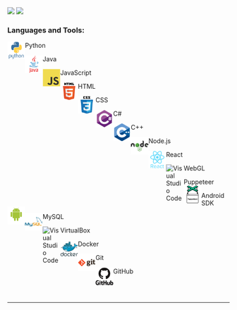 

<picture>
  <source
    srcset="https://github-readme-stats.vercel.app/api?username=2Pillows&show_icons=true&theme=holi&hide_rank=true"
    media="(prefers-color-scheme: dark)"
  />
  <source
    srcset="https://github-readme-stats.vercel.app/api?username=2Pillows&show_icons=true&theme=default&hide_rank=true"
    media="(prefers-color-scheme: light), (prefers-color-scheme: no-preference)"
  />
  <img src="https://github-readme-stats.vercel.app/api?username=2Pillows&show_icons=true&hide_rank=true" />
</picture>

<picture>
  <source
    srcset="https://github-readme-stats.vercel.app/api/top-langs?username=2Pillows&theme=holi&layout=compact"
    media="(prefers-color-scheme: dark)"
  />
  <source
    srcset="https://github-readme-stats.vercel.app/api/top-langs?username=2Pillows&theme=default&layout=compact"
    media="(prefers-color-scheme: light), (prefers-color-scheme: no-preference)"
  />
  <img src="https://github-readme-stats.vercel.app/api/top-langs?username=2Pillows&layout=compact" />
</picture>

### Languages and Tools:

Python
<img align="left" alt="Visual Studio Code" width="40px" src="https://raw.githubusercontent.com/devicons/devicon/master/icons/python/python-original-wordmark.svg" />

Java
<img align="left" alt="Visual Studio Code" width="40px" src="https://raw.githubusercontent.com/devicons/devicon/master/icons/java/java-original-wordmark.svg" />

JavaScript
<img align="left" alt="Visual Studio Code" width="40px" src="https://raw.githubusercontent.com/devicons/devicon/master/icons/javascript/javascript-original.svg" />

HTML
<img align="left" alt="Visual Studio Code" width="40px" src="https://raw.githubusercontent.com/devicons/devicon/master/icons/html5/html5-original-wordmark.svg" />

CSS
<img align="left" alt="Visual Studio Code" width="40px" src="https://raw.githubusercontent.com/devicons/devicon/master/icons/css3/css3-original-wordmark.svg" />

C#
<img align="left" alt="Visual Studio Code" width="40px" src="https://raw.githubusercontent.com/devicons/devicon/master/icons/csharp/csharp-original.svg" />

C++
<img align="left" alt="Visual Studio Code" width="40px" src="https://raw.githubusercontent.com/devicons/devicon/master/icons/cplusplus/cplusplus-original.svg" />

Node.js
<img align="left" alt="Visual Studio Code" width="40px" src="https://raw.githubusercontent.com/devicons/devicon/master/icons/nodejs/nodejs-original-wordmark.svg" />

React
<img align="left" alt="Visual Studio Code" width="40px" src="https://raw.githubusercontent.com/devicons/devicon/master/icons/react/react-original-wordmark.svg" /> 

WebGL
<img align="left" alt="Visual Studio Code" width="40px" src="https://upload.wikimedia.org/wikipedia/commons/2/25/WebGL_Logo.svg">

Puppeteer
<img align="left" alt="Visual Studio Code" width="40px" src="https://raw.githubusercontent.com/devicons/devicon/master/icons/puppeteer/puppeteer-original.svg" />

Android SDK
<img align="left" alt="Visual Studio Code" width="40px" src="https://raw.githubusercontent.com/devicons/devicon/master/icons/android/android-original-wordmark.svg" />

MySQL
<img align="left" alt="Visual Studio Code" width="40px" src="https://raw.githubusercontent.com/devicons/devicon/master/icons/mysql/mysql-original-wordmark.svg" />

VirtualBox
<img align="left" alt="Visual Studio Code" width="40px" src="https://upload.wikimedia.org/wikipedia/commons/d/d5/Virtualbox_logo.png">

Docker
<img align="left" alt="Visual Studio Code" width="40px" src="https://raw.githubusercontent.com/devicons/devicon/master/icons/docker/docker-original-wordmark.svg" />

Git
<img align="left" alt="Visual Studio Code" width="40px" src="https://raw.githubusercontent.com/devicons/devicon/master/icons/git/git-original-wordmark.svg" />

GitHub
<img align="left" alt="Visual Studio Code" width="40px" src="https://raw.githubusercontent.com/devicons/devicon/master/icons/github/github-original-wordmark.svg">




<br />
<br />

---

